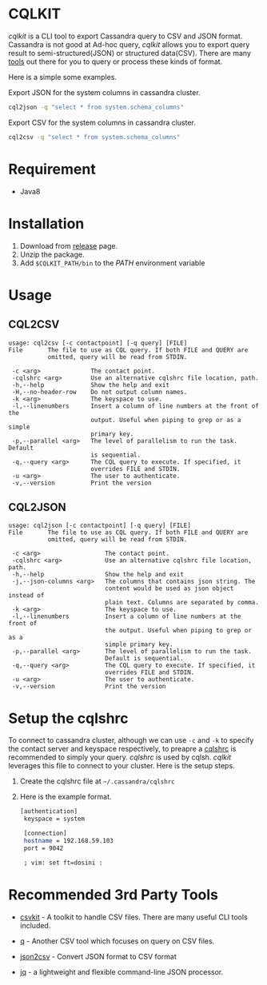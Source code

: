 # CQLKIT
*cqlkit* is a CLI tool to export Cassandra query to CSV and JSON format. Cassandra is not good at Ad-hoc query, *cqlkit* allows you to export query result to semi-structured(JSON) or structured data(CSV). There are many [tools](#Recommended-3rd-Party-Tools) out there for you to query or process these kinds of format.

Here is a simple some examples.

Export JSON for the system columns in cassandra cluster.
 
```bash
cql2json -q "select * from system.schema_columns"
```

Export CSV for the system columns in cassandra cluster.

```bash
cql2csv -q "select * from system.schema_columns"
```

# Requirement

- Java8

# Installation

1. Download from [release](https://github.com/tenmax/cqlkit/releases) page.
2. Unzip the package.
3. Add `$CQLKIT_PATH/bin` to the *PATH* environment variable


# Usage
## CQL2CSV

```
usage: cql2csv [-c contactpoint] [-q query] [FILE]
File       The file to use as CQL query. If both FILE and QUERY are
           omitted, query will be read from STDIN.

 -c <arg>              The contact point.
 -cqlshrc <arg>        Use an alternative cqlshrc file location, path.
 -h,--help             Show the help and exit
 -H,--no-header-row    Do not output column names.
 -k <arg>              The keyspace to use.
 -l,--linenumbers      Insert a column of line numbers at the front of the
                       output. Useful when piping to grep or as a simple
                       primary key.
 -p,--parallel <arg>   The level of parallelism to run the task. Default
                       is sequential.
 -q,--query <arg>      The CQL query to execute. If specified, it
                       overrides FILE and STDIN.
 -u <arg>              The user to authenticate.
 -v,--version          Print the version
```



## CQL2JSON
```
usage: cql2json [-c contactpoint] [-q query] [FILE]
File       The file to use as CQL query. If both FILE and QUERY are
           omitted, query will be read from STDIN.

 -c <arg>                  The contact point.
 -cqlshrc <arg>            Use an alternative cqlshrc file location, path.
 -h,--help                 Show the help and exit
 -j,--json-columns <arg>   The columns that contains json string. The
                           content would be used as json object instead of
                           plain text. Columns are separated by comma.
 -k <arg>                  The keyspace to use.
 -l,--linenumbers          Insert a column of line numbers at the front of
                           the output. Useful when piping to grep or as a
                           simple primary key.
 -p,--parallel <arg>       The level of parallelism to run the task.
                           Default is sequential.
 -q,--query <arg>          The CQL query to execute. If specified, it
                           overrides FILE and STDIN.
 -u <arg>                  The user to authenticate.
 -v,--version              Print the version
```

# Setup the cqlshrc
To connect to cassandra cluster, although we can use `-c` and `-k` to specify the contact server and keyspace respectively, to preapre a [cqlshrc](http://docs.datastax.com/en/cql/3.1/cql/cql_reference/cqlsh.html#refCqlsh__cqlshUsingCqlshrc) is recommended to simply your query. *cqlshrc* is used by cqlsh. *cqlkit* leverages this file to connect to your cluster. Here is the setup steps.

1. Create the cqlshrc file at `~/.cassandra/cqlshrc`
2. Here is the example format.

   ```bash
   [authentication]
	keyspace = system

	[connection]
	hostname = 192.168.59.103
	port = 9042

	; vim: set ft=dosini :
   ```
      
# Recommended 3rd Party Tools

- [csvkit](https://csvkit.readthedocs.org/en/0.9.1/) - A toolkit to handle CSV files. There are many useful CLI tools included. 

- [q](https://github.com/harelba/q) - Another CSV tool which focuses on query on CSV files.

- [json2csv](https://github.com/jehiah/json2csv) - Convert JSON format to CSV format

- [jq](http://stedolan.github.io/jq/) - a lightweight and flexible command-line JSON processor.

